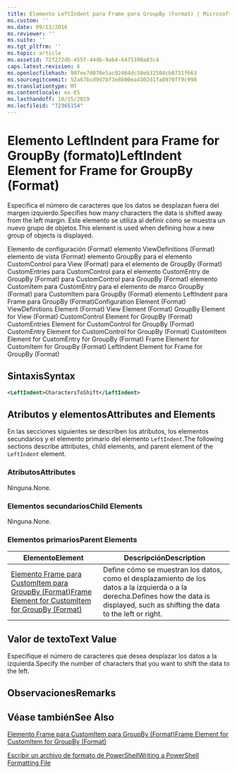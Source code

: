 ```yaml
---
title: Elemento LeftIndent para Frame para GroupBy (Format) | Microsoft Docs
ms.custom: ''
ms.date: 09/13/2016
ms.reviewer: ''
ms.suite: ''
ms.tgt_pltfrm: ''
ms.topic: article
ms.assetid: 72f272db-455f-44db-9ab4-6475390a83c4
caps.latest.revision: 6
ms.openlocfilehash: 907ee7d070e5ac02464dc58eb32504cb0721f663
ms.sourcegitcommit: 52a67bcd9d7bf3e8600ea4302d1fa8970ff9c998
ms.translationtype: MT
ms.contentlocale: es-ES
ms.lasthandoff: 10/15/2019
ms.locfileid: "72365154"
---
```

# <a name="leftindent-element-for-frame-for-groupby-format"></a><span data-ttu-id="a61b9-102">Elemento LeftIndent para Frame for GroupBy (formato)</span><span class="sxs-lookup"><span data-stu-id="a61b9-102">LeftIndent Element for Frame for GroupBy (Format)</span></span>

<span data-ttu-id="a61b9-103">Especifica el número de caracteres que los datos se desplazan fuera del margen izquierdo.</span><span class="sxs-lookup"><span data-stu-id="a61b9-103">Specifies how many characters the data is shifted away from the left margin.</span></span> <span data-ttu-id="a61b9-104">Este elemento se utiliza al definir cómo se muestra un nuevo grupo de objetos.</span><span class="sxs-lookup"><span data-stu-id="a61b9-104">This element is used when defining how a new group of objects is displayed.</span></span>

<span data-ttu-id="a61b9-105">Elemento de configuración (Format) elemento ViewDefinitions (Format) elemento de vista (Format) elemento GroupBy para el elemento CustomControl para View (Format) para el elemento de GroupBy (Format) CustomEntries para CustomControl para el elemento CustomEntry de GroupBy (Format) para CustomControl para GroupBy (Format) elemento CustomItem para CustomEntry para el elemento de marco GroupBy (Format) para CustomItem para GroupBy (Format) elemento LeftIndent para Frame para GroupBy (Format)</span><span class="sxs-lookup"><span data-stu-id="a61b9-105">Configuration Element (Format) ViewDefinitions Element (Format) View Element (Format) GroupBy Element for View (Format) CustomControl Element for GroupBy (Format) CustomEntries Element for CustomControl for GroupBy (Format) CustomEntry Element for CustomControl for GroupBy (Format) CustomItem Element for CustomEntry for GroupBy (Format) Frame Element for CustomItem for GroupBy (Format) LeftIndent Element for Frame for GroupBy (Format)</span></span>

## <a name="syntax"></a><span data-ttu-id="a61b9-106">Sintaxis</span><span class="sxs-lookup"><span data-stu-id="a61b9-106">Syntax</span></span>

```xml
<LeftIndent>CharactersToShift</LeftIndent>
```

## <a name="attributes-and-elements"></a><span data-ttu-id="a61b9-107">Atributos y elementos</span><span class="sxs-lookup"><span data-stu-id="a61b9-107">Attributes and Elements</span></span>

<span data-ttu-id="a61b9-108">En las secciones siguientes se describen los atributos, los elementos secundarios y el elemento primario del elemento `LeftIndent`.</span><span class="sxs-lookup"><span data-stu-id="a61b9-108">The following sections describe attributes, child elements, and parent element of the `LeftIndent` element.</span></span>

### <a name="attributes"></a><span data-ttu-id="a61b9-109">Atributos</span><span class="sxs-lookup"><span data-stu-id="a61b9-109">Attributes</span></span>

<span data-ttu-id="a61b9-110">Ninguna.</span><span class="sxs-lookup"><span data-stu-id="a61b9-110">None.</span></span>

### <a name="child-elements"></a><span data-ttu-id="a61b9-111">Elementos secundarios</span><span class="sxs-lookup"><span data-stu-id="a61b9-111">Child Elements</span></span>

<span data-ttu-id="a61b9-112">Ninguna.</span><span class="sxs-lookup"><span data-stu-id="a61b9-112">None.</span></span>

### <a name="parent-elements"></a><span data-ttu-id="a61b9-113">Elementos primarios</span><span class="sxs-lookup"><span data-stu-id="a61b9-113">Parent Elements</span></span>

|<span data-ttu-id="a61b9-114">Elemento</span><span class="sxs-lookup"><span data-stu-id="a61b9-114">Element</span></span>|<span data-ttu-id="a61b9-115">Descripción</span><span class="sxs-lookup"><span data-stu-id="a61b9-115">Description</span></span>|
|-------------|-----------------|
|[<span data-ttu-id="a61b9-116">Elemento Frame para CustomItem para GroupBy (Format)</span><span class="sxs-lookup"><span data-stu-id="a61b9-116">Frame Element for CustomItem for GroupBy (Format)</span></span>](./frame-element-for-customitem-for-groupby-format.md)|<span data-ttu-id="a61b9-117">Define cómo se muestran los datos, como el desplazamiento de los datos a la izquierda o a la derecha.</span><span class="sxs-lookup"><span data-stu-id="a61b9-117">Defines how the data is displayed, such as shifting the data to the left or right.</span></span>|

## <a name="text-value"></a><span data-ttu-id="a61b9-118">Valor de texto</span><span class="sxs-lookup"><span data-stu-id="a61b9-118">Text Value</span></span>

<span data-ttu-id="a61b9-119">Especifique el número de caracteres que desea desplazar los datos a la izquierda.</span><span class="sxs-lookup"><span data-stu-id="a61b9-119">Specify the number of characters that you want to shift the data to the left.</span></span>

## <a name="remarks"></a><span data-ttu-id="a61b9-120">Observaciones</span><span class="sxs-lookup"><span data-stu-id="a61b9-120">Remarks</span></span>

## <a name="see-also"></a><span data-ttu-id="a61b9-121">Véase también</span><span class="sxs-lookup"><span data-stu-id="a61b9-121">See Also</span></span>

[<span data-ttu-id="a61b9-122">Elemento Frame para CustomItem para GroupBy (Format)</span><span class="sxs-lookup"><span data-stu-id="a61b9-122">Frame Element for CustomItem for GroupBy (Format)</span></span>](./frame-element-for-customitem-for-groupby-format.md)

[<span data-ttu-id="a61b9-123">Escribir un archivo de formato de PowerShell</span><span class="sxs-lookup"><span data-stu-id="a61b9-123">Writing a PowerShell Formatting File</span></span>](./writing-a-powershell-formatting-file.md)
